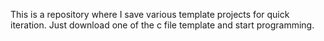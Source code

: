 This is a repository where I save various template projects for quick iteration.
Just download one of the c file template and start programming.